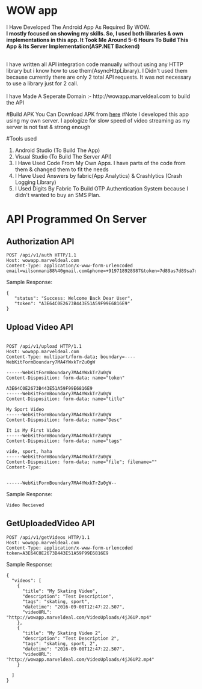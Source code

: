 # WOW app
I Have Developed The Android App As Required By WOW. <br> <b>I mostly focused on showing my skills. So, I used both libraries & own implementations in this app. It Took Me Around 5-6 Hours To Build This App & Its Server Implementation(ASP.NET Backend)</b>

<br>
I have written all API integration code manually without using any HTTP library but i know how to use them(AsyncHttpLibrary). I Didn't used them because currently there are only 2 total API requests. It was not necessary to use a library just for 2 call.
<br>
<br>
I have Made A Seperate Domain :- http://wowapp.marveldeal.com to build the API

#Build APK
You Can Download APK from <a href="https://github.com/AppAndro/WOW/blob/master/app-debug.apk?raw=true">here</a>
#Note
I developed this app using my own server. I apologize for slow speed of video streaming as my server is not fast & strong enough

#Tools used
1. Android Studio (To Build The App)
2. Visual Studio (To Build The Server API)
3. I Have Used Code From My Own Apps. I have parts of the code from them & changed them to fit the needs
4. I Have Used Answers by fabric(App Analytics) & Crashlytics (Crash Logging Library)
5. I Used Digits By Fabric To Build OTP Authentication System because I didn't wanted to buy an SMS Plan.

# API Programmed On Server
## Authorization API
   ```
POST /api/v1/auth HTTP/1.1
Host: wowapp.marveldeal.com
Content-Type: application/x-www-form-urlencoded
email=wilsonmani88%40gmail.com&phone=+919718928987&token=7d89as7d89sa7d89s7a89780yilkhjkhjk
   ```
Sample Response:
```
{
   "status": "Success: Welcome Back Dear User",
   "token": "A3E64C0E2673B443E51A59F99E6816E9"
}
```
## Upload Video API
```

POST /api/v1/upload HTTP/1.1
Host: wowapp.marveldeal.com
Content-Type: multipart/form-data; boundary=----WebKitFormBoundary7MA4YWxkTrZu0gW

------WebKitFormBoundary7MA4YWxkTrZu0gW
Content-Disposition: form-data; name="token"

A3E64C0E2673B443E51A59F99E6816E9
------WebKitFormBoundary7MA4YWxkTrZu0gW
Content-Disposition: form-data; name="title"

My Sport Video
------WebKitFormBoundary7MA4YWxkTrZu0gW
Content-Disposition: form-data; name="Desc"

It is My First Video
------WebKitFormBoundary7MA4YWxkTrZu0gW
Content-Disposition: form-data; name="tags"

vide, sport, haha
------WebKitFormBoundary7MA4YWxkTrZu0gW
Content-Disposition: form-data; name="file"; filename=""
Content-Type: 


------WebKitFormBoundary7MA4YWxkTrZu0gW--
```
Sample Response:
```
Video Recieved
```
## GetUploadedVideo API
```
POST /api/v1/getVideos HTTP/1.1
Host: wowapp.marveldeal.com
Content-Type: application/x-www-form-urlencoded
token=A3E64C0E2673B443E51A59F99E6816E9
```
Sample Response:
```
{
  "videos": [
    {
      "title": "My Skating Video",
      "description": "Test Description",
      "tags": "skating, sport",
      "datetime": "2016-09-08T12:47:22.507",
      "videoURL": "http://wowapp.marveldeal.com/VideoUploads/4jJ6UP.mp4"
    },
    {
      "title": "My Skating Video 2",
      "description": "Test Description 2",
      "tags": "skating, sport, 2",
      "datetime": "2016-09-08T12:47:22.507",
      "videoURL": "http://wowapp.marveldeal.com/VideoUploads/4jJ6UP2.mp4"
    }

  ]
}
```

